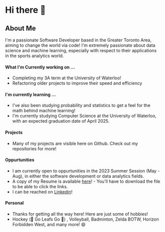 # Hi there 👋

## About Me
I'm a passionate Software Developer based in the Greater Toronto Area, aiming to change the world via code! I'm extremely passionate about data science and machine learning, especially with respect to their applications in the sports analytics world.

#### What I'm Currently working on ...
- Completing my 3A term at the University of Waterloo!
- Refactoring older projects to improve their speed and efficiency

#### I'm currently learning ...
- I've also been studying probability and statistics to get a feel for the math behind machine learning!
- I'm currently studying Computer Science at the University of Waterloo, with an expected graduation date of April 2025.

#### Projects
- Many of my projects are visible here on Github. Check out my repositories for more!

#### Oppurtunities
- I am currently open to oppurtunities in the 2023 Summer Session (May - Aug), in either the software development or data analytics fields.  
- A copy of my Resume is available [here](https://github.com/AliRZ-02/AliRZ-02/blob/main/Zaidi%2CAliRazaResume-2023-01-10.pdf)! - You'll have to download the file to be able to click the links.
- I can be reached on [Linkedin](https://www.linkedin.com/in/ali-raza-zaidi/)!

#### Personal
- Thanks for getting all the way here! Here are just some of hobbies!
- Hockey (🍁 Go Leafs Go 🍁) , Volleyball, Badminton, Zelda BOTW, Horizon Forbidden West, and many more! 😄

<!--
**AliRZ-02/AliRZ-02** is a ✨ _special_ ✨ repository because its `README.md` (this file) appears on your GitHub profile.

Here are some ideas to get you started:

- 🔭 I’m currently working on ...
- 🌱 I’m currently learning ...
- 👯 I’m looking to collaborate on ...
- 🤔 I’m looking for help with ...
- 💬 Ask me about ...
- 📫 How to reach me: ...
- 😄 Pronouns: ...
- ⚡ Fun fact: ...
-->
